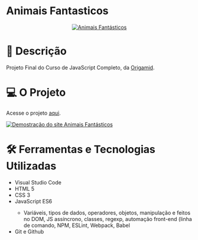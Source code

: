 # Animais Fantasticos
<p align="center">
  <a href="https://helciocandido.github.io/animais-fantasticos/"><img src="https://i.imgur.com/PmyknGv.png" alt="Animais Fantásticos"></a>
</p>

# 📝 Descrição
<p>
Projeto Final do Curso de JavaScript Completo, da <a href="http://origamid.com">Origamid</a>.
</p>

# 💻 O Projeto
<p>Acesse o projeto <a href="https://helciocandido.github.io/animais-fantasticos/" target="_blank">aqui</a>.</p>
<p><a target="_blank" href="https://helciocandido.github.io/animais-fantasticos/"><img src="https://i.imgur.com/slx9UQQ.png" alt="Demostração do site Animais Fantásticos"></a></p>

# 🛠 Ferramentas e Tecnologias Utilizadas
<span>
  <ul>
    <li>Visual Studio Code</li>
    <li>HTML 5</li>
    <li>CSS 3</li>
    <li>JavaScript ES6</li>
      <ul>
        <li>Variáveis, tipos de dados, operadores, objetos, manipulação e feitos no DOM, JS assíncrono, classes, regexp, automação front-end (linha de comando, NPM, ESLint, Webpack, Babel</li>
      </ul>
    <li>Git e Github</li>
  </ul>
</span>
